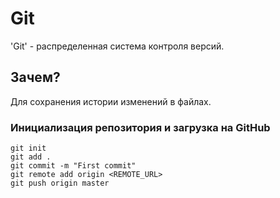 # Git
'Git' - распределенная система контроля версий.

## Зачем?
Для сохранения истории изменений в файлах.


### Инициализация репозитория и загрузка на GitHub

```
git init
git add .
git commit -m "First commit"
git remote add origin <REMOTE_URL>
git push origin master
```


